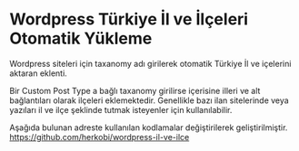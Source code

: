 # Wordpress Türkiye İl ve İlçeleri Otomatik Yükleme
Wordpress siteleri için taxanomy adı girilerek otomatik Türkiye İl ve içelerini aktaran eklenti. 

Bir Custom Post Type a bağlı taxanomy girilirse içerisine illeri ve alt bağlantıları olarak ilçeleri eklemektedir.
Genellikle bazı ilan sitelerinde veya yazıları il ve ilçe şeklinde tutmak isteyenler için kullanılabilir. 



Aşağıda bulunan adreste kullanılan kodlamalar değiştirilerek geliştirilmiştir. 
https://github.com/herkobi/wordpress-il-ve-ilce
